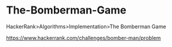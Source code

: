 # The-Bomberman-Game
HackerRank>Algorithms>Implementation>The Bomberman Game

https://www.hackerrank.com/challenges/bomber-man/problem
